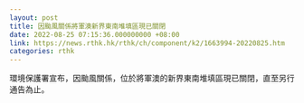 ```yaml
---
layout: post
title: 因颱風關係將軍澳新界東南堆填區現已關閉
date: 2022-08-25 07:15:36.000000000 +08:00
link: https://news.rthk.hk/rthk/ch/component/k2/1663994-20220825.htm
categories: rthk
---
```


環境保護署宣布，因颱風關係，位於將軍澳的新界東南堆填區現已關閉，直至另行通告為止。
